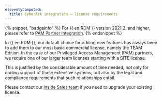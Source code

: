 ```yaml
---
eleventyComputed:
  title: CyberArk integration – license requirements
---
```

{% snippet, "badgeInfo" %}
For {{ en.RDM }} version 2021.2. and higher, please refer to [PAM Partner Integration](/rdm/kb/rdm-windows/knowledge-base/pam-partner-integration/).
{% endsnippet %}  

In {{ en.RDM }}, our default choice for adding new features has always been to add them to our most basic commercial license, namely the TEAM Edition. In the case of our Privileged Access Management (PAM) partners, we require one of our larger team licenses starting with a SITE license.

This is justified by the considerable amount of time needed, not only for coding support of those extensive systems, but also by the legal and compliance requirements that such relationships entail.

Please contact our [Inside Sales team](mailto:sales@devolutions.net) if you need to upgrade your existing license.
